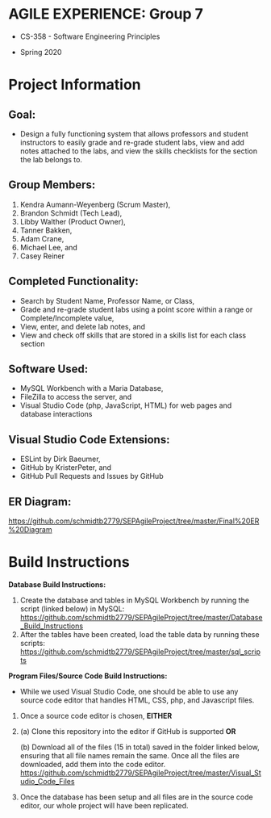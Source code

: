 # AGILE EXPERIENCE: Group 7

- CS-358 - Software Engineering Principles

- Spring 2020

# Project Information
Goal:
-----

- Design a fully functioning system that allows professors and student instructors to easily grade and re-grade student labs, view   and add notes attached to the labs, and view the skills checklists for the section the lab belongs to.


Group Members:
-------------
  1. Kendra Aumann-Weyenberg (Scrum Master),
  2. Brandon Schmidt (Tech Lead),
  3. Libby Walther (Product Owner),
  4. Tanner Bakken,
  5. Adam Crane,
  6. Michael Lee, and
  7. Casey Reiner


Completed Functionality:
------------------------
  - Search by Student Name, Professor Name, or Class,
  - Grade and re-grade student labs using a point score within a range or Complete/Incomplete value,
  - View, enter, and delete lab notes, and
  - View and check off skills that are stored in a skills list for each class section
  
  
Software Used:
--------------
  - MySQL Workbench with a Maria Database,
  - FileZilla to access the server, and 
  - Visual Studio Code (php, JavaScript, HTML) for web pages and database interactions
  
Visual Studio Code Extensions:
------------------------------
  - ESLint by Dirk Baeumer,
  - GitHub by KristerPeter, and
  - GitHub Pull Requests and Issues by GitHub
  

ER Diagram: 
-----------
https://github.com/schmidtb2779/SEPAgileProject/tree/master/Final%20ER%20Diagram

# Build Instructions
  
**Database Build Instructions:**

  1. Create the database and tables in MySQL Workbench by running the script (linked below) in MySQL:
  https://github.com/schmidtb2779/SEPAgileProject/tree/master/Database_Build_Instructions      
  2. After the tables have been created, load the table data by running these scripts:
  https://github.com/schmidtb2779/SEPAgileProject/tree/master/sql_scripts
 
 
**Program Files/Source Code Build Instructions:**

  - While we used Visual Studio Code, one should be able to use any source code editor that handles HTML, CSS, php, and Javascript files. 
  1. Once a source code editor is chosen, **EITHER** 
  
  2. (a) Clone this repository into the editor if GitHub is supported **OR** 
  
     (b) Download all of the files (15 in total) saved in the folder linked below, ensuring that all file names remain the same. Once            all the files are downloaded, add them into the code editor.
         https://github.com/schmidtb2779/SEPAgileProject/tree/master/Visual_Studio_Code_Files

  3. Once the database has been setup and all files are in the source code editor, our whole project will have been replicated.
